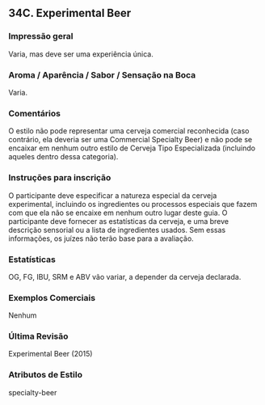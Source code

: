 ## 34C. Experimental Beer

### Impressão geral

Varia, mas deve ser uma experiência única.

### Aroma / Aparência / Sabor / Sensação na Boca

Varia.

### Comentários

O estilo não pode representar uma cerveja comercial reconhecida (caso contrário, ela deveria ser uma Commercial Specialty Beer) e não pode se encaixar em nenhum outro estilo de Cerveja Tipo Especializada (incluindo aqueles dentro dessa categoria).

### Instruções para inscrição

O participante deve especificar a natureza especial da cerveja experimental, incluindo os ingredientes ou processos especiais que fazem com que ela não se encaixe em nenhum outro lugar deste guia. O participante deve fornecer as estatísticas da cerveja, e uma breve descrição sensorial ou a lista de ingredientes usados. Sem essas informações, os juízes não terão base para a avaliação.

### Estatísticas

OG, FG, IBU, SRM e ABV vão variar, a depender da cerveja declarada.

### Exemplos Comerciais

Nenhum

### Última Revisão

Experimental Beer (2015)

### Atributos de Estilo

specialty-beer
